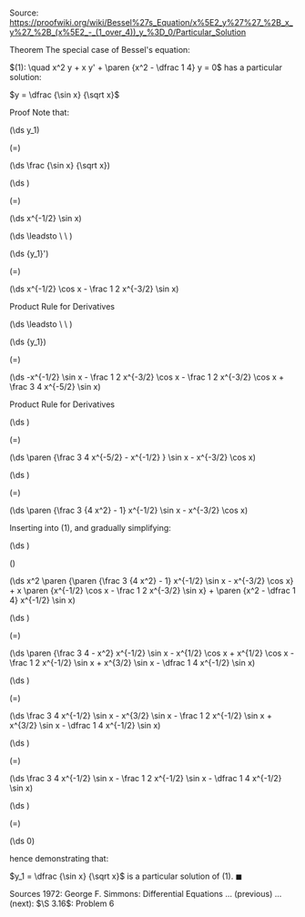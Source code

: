 # 

Source: https://proofwiki.org/wiki/Bessel%27s_Equation/x%5E2_y%27%27_%2B_x_y%27_%2B_(x%5E2_-_(1_over_4))_y_%3D_0/Particular_Solution

Theorem
The special case of Bessel's equation:

$(1): \quad x^2 y + x y' + \paren {x^2 - \dfrac 1 4} y = 0$
has a particular solution:

$y = \dfrac {\sin x} {\sqrt x}$


Proof
Note that:














\(\ds y_1\)

\(=\)







\(\ds \frac {\sin x} {\sqrt x}\)




















\(\ds \)

\(=\)







\(\ds x^{-1/2} \sin x\)














\(\ds \leadsto \ \ \)





\(\ds {y_1}'\)

\(=\)







\(\ds x^{-1/2} \cos x - \frac 1 2 x^{-3/2} \sin x\)





Product Rule for Derivatives








\(\ds \leadsto \ \ \)





\(\ds {y_1}\)

\(=\)







\(\ds -x^{-1/2} \sin x - \frac 1 2 x^{-3/2} \cos x - \frac 1 2 x^{-3/2} \cos x + \frac 3 4 x^{-5/2} \sin x\)





Product Rule for Derivatives














\(\ds \)

\(=\)







\(\ds \paren {\frac 3 4 x^{-5/2} - x^{-1/2} } \sin x - x^{-3/2} \cos x\)




















\(\ds \)

\(=\)







\(\ds \paren {\frac 3 {4 x^2} - 1} x^{-1/2} \sin x - x^{-3/2} \cos x\)










Inserting into $(1)$, and gradually simplifying:














\(\ds \)

\(\)







\(\ds x^2 \paren {\paren {\frac 3 {4 x^2} - 1} x^{-1/2} \sin x - x^{-3/2} \cos x} + x \paren {x^{-1/2} \cos x - \frac 1 2 x^{-3/2} \sin x} + \paren {x^2 - \dfrac 1 4} x^{-1/2} \sin x\)




















\(\ds \)

\(=\)







\(\ds \paren {\frac 3 4 - x^2} x^{-1/2} \sin x - x^{1/2} \cos x + x^{1/2} \cos x - \frac 1 2 x^{-1/2} \sin x + x^{3/2} \sin x - \dfrac 1 4 x^{-1/2} \sin x\)




















\(\ds \)

\(=\)







\(\ds \frac 3 4 x^{-1/2} \sin x - x^{3/2} \sin x - \frac 1 2 x^{-1/2} \sin x + x^{3/2} \sin x - \dfrac 1 4 x^{-1/2} \sin x\)




















\(\ds \)

\(=\)







\(\ds \frac 3 4 x^{-1/2} \sin x - \frac 1 2 x^{-1/2} \sin x - \dfrac 1 4 x^{-1/2} \sin x\)




















\(\ds \)

\(=\)







\(\ds 0\)









hence demonstrating that:

$y_1 = \dfrac {\sin x} {\sqrt x}$
is a particular solution of $(1)$.
$\blacksquare$


Sources
1972: George F. Simmons: Differential Equations ... (previous) ... (next): $\S 3.16$: Problem $6$




